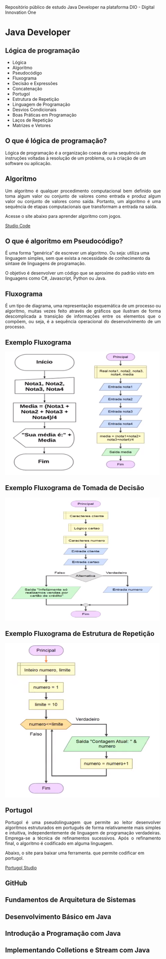 <p>Repositório público de estudo Java Developer na plataforma DIO - Digital Innovation One</p>

<h1>Java Developer</h1>
<h2>Lógica de programação</h2>
<ul>
    <li>Lógica</li>
    <li>Algoritmo</li>
    <li>Pseudocódigo</li>
    <li>Fluxograma</li>
    <li>Decisão e Expressões</li>
    <li>Concatenação</li>
    <li>Portugol</li>
    <li>Estrutura de Repetição</li>
    <li>Linguagem de Programação</li>
    <li>Desvios Condicionais</li>
    <li>Boas Práticas em Programação</li>
    <li>Laços de Repetição</li>
    <li>Matrizes e Vetores</li>
</ul>

<h2>O que é lógica de programação?</h2>

<p>Lógica de programação é a organização coesa de uma sequência de instruções voltadas à resolução de um problema, ou à criação de um software ou aplicação.</p>

<h2>Algoritmo</h2>
<div style="text-align: justify">
<p>Um algoritmo é qualquer procedimento computacional bem definido que toma algum valor ou
conjunto de valores como entrada e produz algum valor ou conjunto de valores como saída. Portanto, um algoritmo é uma sequência de etapas computacionais que transformam a entrada na saída.</p>
</div>

<p>Acesse o site abaixo para aprender algoritmo com jogos.</p>
<a href="https://studio.code.org/s/mc/lessons/1/levels/1" target="_blank" rel="noopener noreferrer">Studio Code</a>

<h2>O que é algoritmo em Pseudocódigo?</h2>

<p>É uma forma “genérica” de escrever um algoritmo. Ou seja: utiliza uma linguagem simples, sem que exista a necessidade de conhecimento da sintaxe de linguagens de programação.</p>

<p>O objetivo é desenvolver um código que se aproxime do padrão visto em linguagens como C#, Javascript, Python ou Java.
</p>

<h2>Fluxograma</h2>

<div style="text-align: justify">
<p>É um tipo de diagrama, uma representação esquemática de um processo ou algoritmo, muitas vezes feito através de gráficos que ilustram de forma descomplicada a transição de informações entre os elementos que o compõem, ou seja, é a sequência operacional do desenvolvimento de um processo.</p>
</div>

<h2>Exemplo Fluxograma</h2>

<img align="center" alt="Rafa-Ts" height="400" width="500"
    src="https://github.com/Marilainny/edu-java-developer/blob/main/imagens/fluxograma-exemplo.png">
<h2>Exemplo Fluxograma de Tomada de Decisão</h2>
<img align="center" alt="Rafa-Ts" height="400" width="500"
    src="https://github.com/Marilainny/edu-java-developer/blob/main/imagens/fluxograma-tomada-decisao.png">
<h2>Exemplo Fluxograma de Estrutura de Repetição</h2>
<img align="center" alt="Rafa-Ts" height="500" width="500"
    src="https://github.com/Marilainny/edu-java-developer/blob/main/imagens/fluxograma-estrutura-repeticao.png">

<h2>Portugol</h2>
<div style="text-align: justify">
<p >Portugol é uma pseudolinguagem que permite ao leitor desenvolver algoritmos estruturados em português de forma relativamente mais simples e intuitiva, independentemente de linguagem de programação verdadeiras. Emprega-se a técnica de refinamentos sucessivos. Após o refinamento final, o algoritmo é codificado em alguma linguagem.</p>
</div>

<p>Abaixo, o site para baixar uma ferramenta. que permite codificar em portugol.</p>
<a href="http://lite.acad.univali.br/portugol/" target="_blank" rel="noopener noreferrer">Portugol Studio</a>

<h2>GitHub</h2>
<h2>Fundamentos de Arquitetura de Sistemas</h2>
<h2>Desenvolvimento Básico em Java</h2>
<h2>Introdução a Programação com Java</h2>
<h2>Implementando Colletions e Stream com Java</h2>
